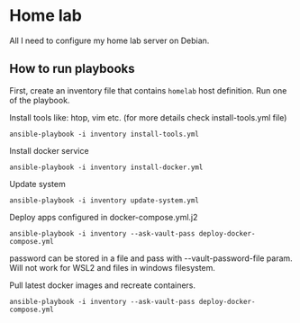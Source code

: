# Home lab
All I need to configure my home lab server on Debian.

## How to run playbooks
First, create an inventory file that contains `homelab` host definition.
Run one of the playbook.

Install tools like: htop, vim etc. (for more details check install-tools.yml file)
```shell 
ansible-playbook -i inventory install-tools.yml
```

Install docker service
```shell
ansible-playbook -i inventory install-docker.yml
```

Update system
```shell
ansible-playbook -i inventory update-system.yml
```

Deploy apps configured in docker-compose.yml.j2
```shell
ansible-playbook -i inventory --ask-vault-pass deploy-docker-compose.yml
```
password can be stored in a file and pass with --vault-password-file param. 
Will not work for WSL2 and files in windows filesystem.

Pull latest docker images and recreate containers.
```shell
ansible-playbook -i inventory --ask-vault-pass deploy-docker-compose.yml
```